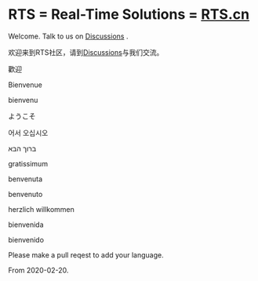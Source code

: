 # RTS = Real-Time Solutions = [RTS.cn](http://rts.cn)

Welcome. Talk to us on [Discussions](https://github.com/rts-cn/rts/discussions) .

欢迎来到RTS社区，请到[Discussions](https://github.com/rts-cn/rts/discussions)与我们交流。


歡迎

Bienvenue

bienvenu

ようこそ

어서 오십시오

ברוך הבא

gratissimum

benvenuta

benvenuto

herzlich willkommen

bienvenida

bienvenido

Please make a pull reqest to add your language.















From 2020-02-20.
